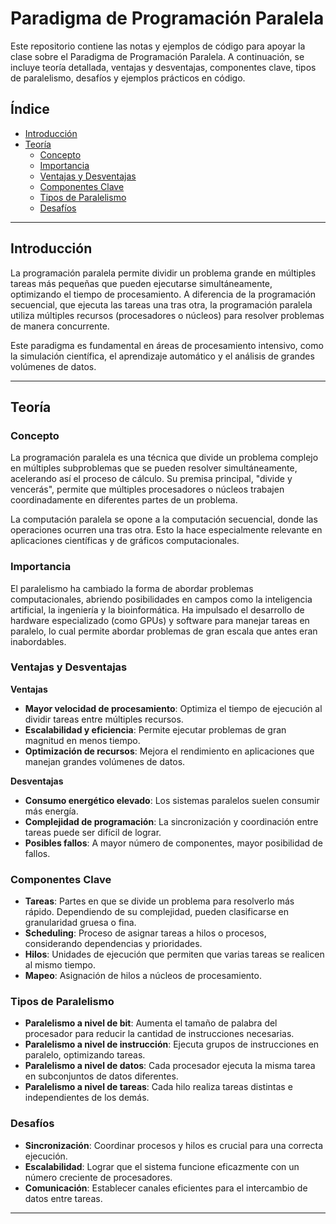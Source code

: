# Paradigma de Programación Paralela

Este repositorio contiene las notas y ejemplos de código para apoyar la clase sobre el Paradigma de Programación Paralela. A continuación, se incluye teoría detallada, ventajas y desventajas, componentes clave, tipos de paralelismo, desafíos y ejemplos prácticos en código.

## Índice
- [Introducción](#introducción)
- [Teoría](#teoría)
  - [Concepto](#concepto)
  - [Importancia](#importancia)
  - [Ventajas y Desventajas](#ventajas-y-desventajas)
  - [Componentes Clave](#componentes-clave)
  - [Tipos de Paralelismo](#tipos-de-paralelismo)
  - [Desafíos](#desafíos)

---

## Introducción

La programación paralela permite dividir un problema grande en múltiples tareas más pequeñas que pueden ejecutarse simultáneamente, optimizando el tiempo de procesamiento. A diferencia de la programación secuencial, que ejecuta las tareas una tras otra, la programación paralela utiliza múltiples recursos (procesadores o núcleos) para resolver problemas de manera concurrente.

Este paradigma es fundamental en áreas de procesamiento intensivo, como la simulación científica, el aprendizaje automático y el análisis de grandes volúmenes de datos.

---

## Teoría

### Concepto

La programación paralela es una técnica que divide un problema complejo en múltiples subproblemas que se pueden resolver simultáneamente, acelerando así el proceso de cálculo. Su premisa principal, "divide y vencerás", permite que múltiples procesadores o núcleos trabajen coordinadamente en diferentes partes de un problema.

La computación paralela se opone a la computación secuencial, donde las operaciones ocurren una tras otra. Esto la hace especialmente relevante en aplicaciones científicas y de gráficos computacionales.

### Importancia

El paralelismo ha cambiado la forma de abordar problemas computacionales, abriendo posibilidades en campos como la inteligencia artificial, la ingeniería y la bioinformática. Ha impulsado el desarrollo de hardware especializado (como GPUs) y software para manejar tareas en paralelo, lo cual permite abordar problemas de gran escala que antes eran inabordables.

### Ventajas y Desventajas

**Ventajas**
- **Mayor velocidad de procesamiento**: Optimiza el tiempo de ejecución al dividir tareas entre múltiples recursos.
- **Escalabilidad y eficiencia**: Permite ejecutar problemas de gran magnitud en menos tiempo.
- **Optimización de recursos**: Mejora el rendimiento en aplicaciones que manejan grandes volúmenes de datos.

**Desventajas**
- **Consumo energético elevado**: Los sistemas paralelos suelen consumir más energía.
- **Complejidad de programación**: La sincronización y coordinación entre tareas puede ser difícil de lograr.
- **Posibles fallos**: A mayor número de componentes, mayor posibilidad de fallos.

### Componentes Clave

- **Tareas**: Partes en que se divide un problema para resolverlo más rápido. Dependiendo de su complejidad, pueden clasificarse en granularidad gruesa o fina.
- **Scheduling**: Proceso de asignar tareas a hilos o procesos, considerando dependencias y prioridades.
- **Hilos**: Unidades de ejecución que permiten que varias tareas se realicen al mismo tiempo.
- **Mapeo**: Asignación de hilos a núcleos de procesamiento.

### Tipos de Paralelismo

- **Paralelismo a nivel de bit**: Aumenta el tamaño de palabra del procesador para reducir la cantidad de instrucciones necesarias.
- **Paralelismo a nivel de instrucción**: Ejecuta grupos de instrucciones en paralelo, optimizando tareas.
- **Paralelismo a nivel de datos**: Cada procesador ejecuta la misma tarea en subconjuntos de datos diferentes.
- **Paralelismo a nivel de tareas**: Cada hilo realiza tareas distintas e independientes de los demás.

### Desafíos

- **Sincronización**: Coordinar procesos y hilos es crucial para una correcta ejecución.
- **Escalabilidad**: Lograr que el sistema funcione eficazmente con un número creciente de procesadores.
- **Comunicación**: Establecer canales eficientes para el intercambio de datos entre tareas.

---

